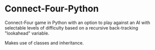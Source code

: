 # Connect-Four-Python
Connect-Four game in Python with an option to play against an AI with selectable levels of difficulty based on a recursive back-tracking "lookahead" variable.

Makes use of classes and inheritance.
